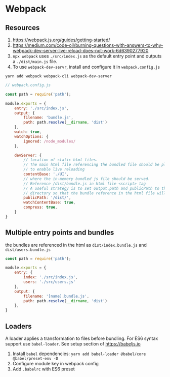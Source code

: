 # Webpack

## Resources

1. <https://webpack.js.org/guides/getting-started/>
1. <https://medium.com/code-oil/burning-questions-with-answers-to-why-webpack-dev-server-live-reload-does-not-work-6d6390277920>
1. `npx webpack` uses `./src/index.js` as the default entry point and outputs a `./dist/main.js` file.
1. To use `webpack-dev-servr`, install and configure it in `webpack.config.js`

`yarn add webpack webpack-cli webpack-dev-server`

```javascript
// webpack.config.js

const path = require('path');

module.exports = {
    entry: './src/index.js',
    output: {
        filename: 'bundle.js',
        path: path.resolve(__dirname, 'dist')
    },
    watch: true,
    watchOptions: {
        ignored: /node_modules/
    },

    devServer: {
        // location of static html files.
        // The main html file referencing the bundled file should be placed here
        // to enable live reloading
        contentBase: './UI',
        // where the in-memory bundled js file should be served.
        // Reference /dist/bundle.js in html file <script> tag
        // A useful strategy is to set output.path and publicPath to the same
        // directory so that the bundle reference in the html file will be the same
        publicPath: '/dist/',
        watchContentBase: true,
        compress: true,
    }
}
```

## Multiple entry points and bundles

the bundles are referenced in the html as `dist/index.bundle.js` and `dist/users.bundle.js`

```javascript
const path = require('path');

module.exports = {
    entry: {
        index: './src/index.js',
        users: './src/users.js'
    },
    output: {
        filename: '[name].bundle.js',
        path: path.resolve(__dirname, 'dist')
    },
}
```

## Loaders

A loader applies a transformation to files before bundling. For ES6 syntax support use `babel-loader`. See setup section of <https://babeljs.io>

1. Install `babel` dependencies: `yarn add babel-loader @babel/core @babel/preset-env -D`
1. Configure module key in webpack config
1. Add `.babelrc` with ES6 preset
